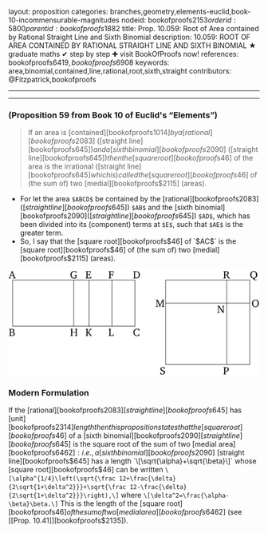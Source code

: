 layout: proposition
categories: branches,geometry,elements-euclid,book-10-incommensurable-magnitudes
nodeid: bookofproofs$2153
orderid: 5800
parentid: bookofproofs$1882
title: Prop. 10.059: Root of Area contained by Rational Straight Line and Sixth Binomial
description: 10.059: ROOT OF AREA CONTAINED BY RATIONAL STRAIGHT LINE AND SIXTH BINOMIAL &#9733; graduate maths &#10004; step by step &#10010; visit BookOfProofs now!
references: bookofproofs$6419,bookofproofs$6908
keywords: area,binomial,contained,line,rational,root,sixth,straight
contributors: @Fitzpatrick,bookofproofs

---


---

### (Proposition 59 from Book 10 of Euclid's “Elements”)

> If an area is [contained][bookofproofs$1014] by a [rational][bookofproofs$2083] ([straight line][bookofproofs$645]) and a [sixth binomial][bookofproofs$2090] ([straight line][bookofproofs$645]) then the [square root][bookofproofs$46] of the area is the irrational ([straight line][bookofproofs$645] which is) called the [square root][bookofproofs$46] of (the sum of) two [medial][bookofproofs$2115] (areas).
* For let the area `$ABCD$` be contained by the [rational][bookofproofs$2083] ([straight line][bookofproofs$645]) `$AB$` and the [sixth binomial][bookofproofs$2090] ([straight line][bookofproofs$645]) `$AD$`, which has been divided into its (component) terms at `$E$`, such that `$AE$` is the greater term.
* So, I say that the [square root][bookofproofs$46] of `$AC$` is the [square root][bookofproofs$46] of (the sum of) two [medial][bookofproofs$2115] (areas).

![fig054e](https://github.com/bookofproofs/bookofproofs.github.io/blob/main/_sources/_assets/images/euclid/Book10/fig054e.png?raw=true)



### Modern Formulation

If the [rational][bookofproofs$2083] [straight line][bookofproofs$645] has [unit][bookofproofs$2314] length then this proposition states that the [square root][bookofproofs$46] of a [sixth binomial][bookofproofs$2090] [straight line][bookofproofs$645] is the square root of the sum of two [medial area][bookofproofs$6462]: i.e., a [sixth binomial][bookofproofs$2090] [straight line][bookofproofs$645] has a length 
`\[\sqrt{\alpha}+\sqrt{\beta}\]` 
whose [square root][bookofproofs$46] can be written 
`\[\alpha^{1/4}\left(\sqrt{\frac 12+\frac{\delta}{2\sqrt{1+\delta^2}}}+\sqrt{\frac 12-\frac{\delta}{2\sqrt{1+\delta^2}}}\right),\]`
where 
`\[\delta^2=\frac{\alpha-\beta}\beta.\]` 
This is the length of the [square root][bookofproofs$46] of the sum of two [medial area][bookofproofs$6462] (see [[Prop. 10.41]][bookofproofs$2135]).
